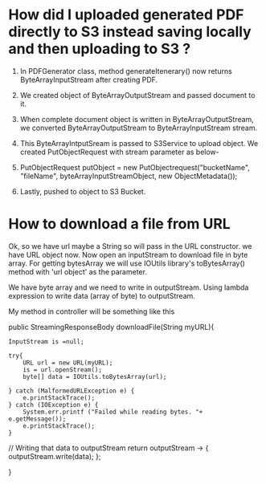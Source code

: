 # How did I uploaded generated PDF directly to S3 instead saving locally and then uploading to S3 ?

1. In PDFGenerator class, method generateItenerary() now returns ByteArrayInputStream after creating PDF.

2. We created object of ByteArrayOutputStream and passed document to it.

3. When complete document object is written in ByteArrayOutputStream,
   we converted ByteArrayOutputStream to ByteArrayInputStream stream.

4. This ByteArrayIntputSream is passed to S3Service to upload object.
   We created PutObjectRequest with stream parameter as below-

5. PutObjectRequest putObject = new PutObjectrequest("bucketName", "fileName", byteArrayInputStreamObject, new ObjectMetadata());

6. Lastly, pushed to object to S3 Bucket.


# How to download a file from URL

Ok, so we have url maybe a String so will pass in the URL constructor.
we have URL object now.
Now open an inputStream to download file in byte array.
For getting bytesArray we will use IOUtils library's toBytesArray() method with 'url object' as the parameter.

We have byte array and we need to write in outputStream. Using lambda expression to write data (array of byte) to outputStream.

My method in controller will be something like this

public StreamingResponseBody downloadFile(String myURL){

    InputStream is =null;

    try{
        URL url = new URL(myURL);
        is = url.openStream();
        byte[] data = IOUtils.toBytesArray(url);

    } catch (MalformedURLException e) {
        e.printStackTrace();
    } catch (IOException e) {
        System.err.printf ("Failed while reading bytes. "+ e.getMessage());
        e.printStackTrace();
    }

// Writing that data to outputStream
    return outputStream -> {
        outputStream.write(data);
    };

}
